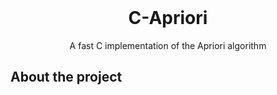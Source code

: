<br />
<p align="center">
  <h1 align="center">C-Apriori</h1>

  <p align="center">
    A fast C implementation of the Apriori algorithm
  </p>
</p>

## About the project
